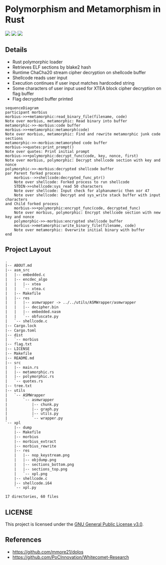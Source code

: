 # Polymorphism and Metamorphism in Rust
[![](https://img.shields.io/badge/Category-Binary%20Exploitation-E5A505?style=flat-square)]() [![](https://img.shields.io/badge/Language-Rust%20%2f%20C%20%2f%20ASM-E5A505?style=flat-square)]() [![](https://img.shields.io/badge/Version-0.3.0-E5A505?style=flat-square&color=green)]()

## Details

- Rust polymorphic loader
- Retrieves ELF sections by blake2 hash
- Runtime ChaCha20 stream cipher decryption on shellcode buffer
- Shellcode reads user input
- Execution continues if user input matches hardcoded string
- Some characters of user input used for XTEA block cipher decryption on flag buffer
- Flag decrypted buffer printed

```mermaid
sequenceDiagram
participant morbius
morbius->>+metamorphic:read_binary_file(filename, code)
Note over morbius, metamorphic: Read binary into buffer
metamorphic->>-morbius:code buffer
morbius->>+metamorphic:metamorph(code)
Note over morbius, metamorphic: Find and rewrite metamorphic junk code sections
metamorphic->>-morbius:metamorphed code buffer
morbius->>quotes:print_prompt()
Note over quotes: Print initial prompt
morbius->>+polymorphic:decrypt_func(code, key, nonce, first)
Note over morbius, polymorphic: Decrypt shellcode section with key and nonce
polymorphic->>-morbius:decrypted shellcode buffer
par Parent forked process
    morbius-->>shellcode:decrypted_func_ptr()
    Note over shellcode: Forked process to run shellcode
    STDIN->>shellcode:sys_read 50 characters
    Note over shellcode: Input check for alphanumeric then xor 47
    Note over shellcode: Decrypt and sys_write stack buffer with input characters
and Child forked process
    morbius->>+polymorphic:encrypt_func(code, decrypted_func)
    Note over morbius, polymorphic: Encrypt shellcode section with new key and nonce
    polymorphic->>-morbius:encrypted shellcode buffer
    morbius->>metamorphic:write_binary_file(filename, code)
    Note over metamorphic: Overwrite initial binary with buffer
end
```

## Project Layout

```html
.
|-- ABOUT.md
|-- asm_src
|   |-- embedded.c
|   |-- encdec_algo
|   |   |-- xtea
|   |   `-- xtea.c
|   |-- Makefile
|   |-- res
|   |   |-- asmwrapper -> ../../utils/ASMWrapper/asmwrapper
|   |   |-- decipher.bin
|   |   |-- embedded.nasm
|   |   `-- obfuscate.py
|   `-- shellcode.c
|-- Cargo.lock
|-- Cargo.toml
|-- dist
|   `-- morbius
|-- flag.txt
|-- LICENSE
|-- Makefile
|-- README.md
|-- src
|   |-- main.rs
|   |-- metamorphic.rs
|   |-- polymorphic.rs
|   `-- quotes.rs
|-- tree.txt
|-- utils
|   `-- ASMWrapper
|       `-- asmwrapper
|           |-- chunk.py
|           |-- graph.py
|           |-- utils.py
|           `-- wrapper.py
`-- xpl
    |-- dump
    |-- Makefile
    |-- morbius
    |-- morbius_extract
    |-- morbius_rewrite
    |-- res
    |   |-- nop_keystream.png
    |   |-- objdump.png
    |   |-- sections_bottom.png
    |   |-- sections_top.png
    |   `-- xpl.png
    |-- shellcode.c
    |-- shellcode.i64
    `-- xpl.py

17 directories, 60 files
```

## LICENSE

This project is licensed under the [GNU General Public License v3.0](https://choosealicense.com/licenses/gpl-3.0/).

## References

- https://github.com/mmore21/dolos
- https://github.com/PoCInnovation/Whitecomet-Research

